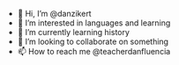 - 👋 Hi, I’m @danzikert
- 👀 I’m interested in languages and learning
- 🌱 I’m currently learning history
- 💞️ I’m looking to collaborate on something
- 📫 How to reach me @teacherdanfluencia

<!---
danzikert/danzikert is a ✨ special ✨ repository because its `README.md` (this file) appears on your GitHub profile.
You can click the Preview link to take a look at your changes.
--->

